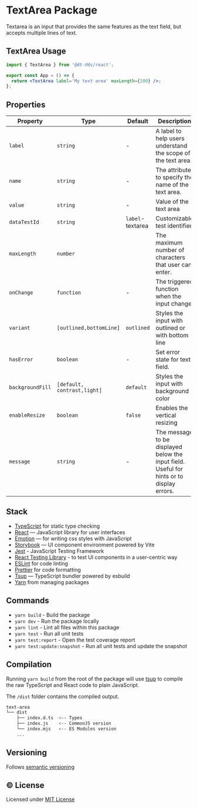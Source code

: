 # TextArea Package

Textarea is an input that provides the same features as the text field, but accepts multiple lines of text.

## TextArea Usage

```jsx
import { TextArea } from '@dt-dds/react';

export const App = () => {
  return <TextArea label='My text area' maxLength={200} />;
};
```

## Properties

| Property         | Type                        | Default          | Description                                                                               |
| ---------------- | --------------------------- | ---------------- | ----------------------------------------------------------------------------------------- |
| `label`          | `string`                    | -                | A label to help users understand the scope of the text area.                              |
| `name`           | `string`                    | -                | The attribute to specify the name of the text area.                                       |
| `value`          | `string`                    | -                | Value of the text area                                                                    |
| `dataTestId`     | `string`                    | `label`-textarea | Customizable test identifier                                                              |
| `maxLength`      | `number`                    |                  | The maximum number of characters that user can enter.                                     |
| `onChange`       | `function`                  | -                | The triggered function when the input change.                                             |
| `variant`        | `[outlined,bottomLine]`     | `outlined`       | Styles the input with outlined or with bottom line                                        |
| `hasError`       | `boolean`                   | -                | Set error state for text field.                                                           |
| `backgroundFill` | `[default, contrast,light]` | `default`        | Styles the input with background color                                                    |
| `enableResize`   | `boolean`                   | `false`          | Enables the vertical resizing                                                             |
| `message`        | `string`                    | -                | The message to be displayed below the input field. Useful for hints or to display errors. |

## Stack

- [TypeScript](https://www.typescriptlang.org/) for static type checking
- [React](https://reactjs.org/) — JavaScript library for user interfaces
- [Emotion](https://emotion.sh/docs/introduction) — for writing css styles with JavaScript
- [Storybook](https://storybook.js.org/) — UI component environment powered by Vite
- [Jest](https://jestjs.io/) - JavaScript Testing Framework
- [React Testing Library](https://testing-library.com/) - to test UI components in a user-centric way
- [ESLint](https://eslint.org/) for code linting
- [Prettier](https://prettier.io) for code formatting
- [Tsup](https://github.com/egoist/tsup) — TypeScript bundler powered by esbuild
- [Yarn](https://yarnpkg.com/) from managing packages

## Commands

- `yarn build` - Build the package
- `yarn dev` - Run the package locally
- `yarn lint` - Lint all files within this package
- `yarn test` - Run all unit tests
- `yarn test:report` - Open the test coverage report
- `yarn test:update:snapshot` - Run all unit tests and update the snapshot

## Compilation

Running `yarn build` from the root of the package will use [tsup](https://tsup.egoist.dev/) to compile the raw TypeScript and React code to plain JavaScript.

The `/dist` folder contains the compiled output.

```bash
text-area
└── dist
    ├── index.d.ts  <-- Types
    ├── index.js    <-- CommonJS version
    └── index.mjs   <-- ES Modules version
    ...
```

## Versioning

Follows [semantic versioning](https://semver.org/)

## &copy; License

Licensed under [MIT License](LICENSE.md)
